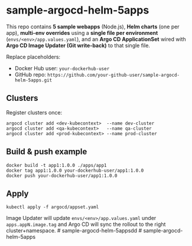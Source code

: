 # sample-argocd-helm-5apps

This repo contains **5 sample webapps** (Node.js), **Helm charts** (one per app),
**multi-env overrides** using a **single file per environment** (`envs/<env>/app.values.yaml`),
and an **Argo CD ApplicationSet** wired with **Argo CD Image Updater (Git write-back)** to that single file.

Replace placeholders:
- Docker Hub user: `your-dockerhub-user`
- GitHub repo: `https://github.com/your-github-user/sample-argocd-helm-5apps.git`

## Clusters
Register clusters once:
```
argocd cluster add <dev-kubecontext>  --name dev-cluster
argocd cluster add <qa-kubecontext>   --name qa-cluster
argocd cluster add <prod-kubecontext> --name prod-cluster
```

## Build & push example
```
docker build -t app1:1.0.0 ./apps/app1
docker tag app1:1.0.0 your-dockerhub-user/app1:1.0.0
docker push your-dockerhub-user/app1:1.0.0
```

## Apply
```
kubectl apply -f argocd/appset.yaml
```

Image Updater will update `envs/<env>/app.values.yaml` under `apps.appN.image.tag` and Argo CD will sync the rollout to the right cluster+namespace.
#   s a m p l e - a r g o c d - h e l m - 5 a p p s d d  
 #   s a m p l e - a r g o c d - h e l m - 5 a p p s  
 